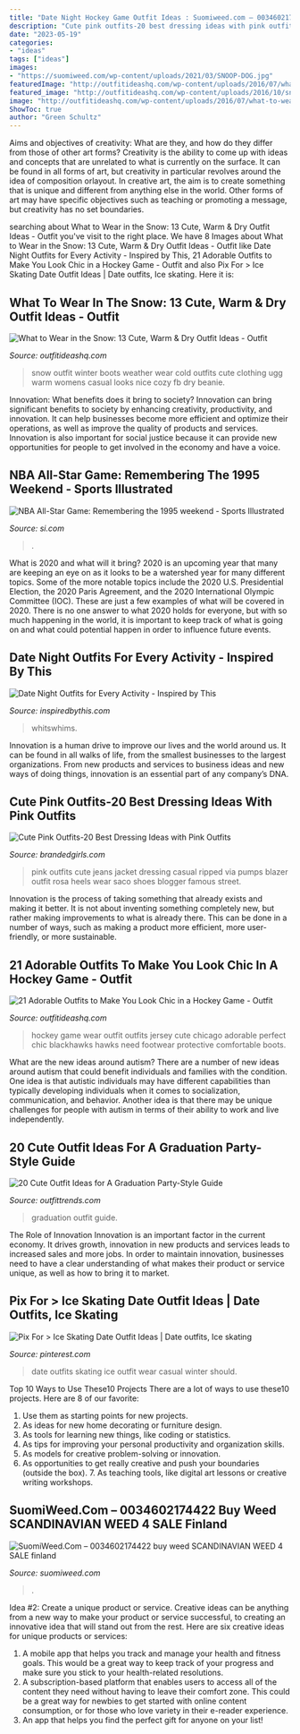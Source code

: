 ```yaml
---
title: "Date Night Hockey Game Outfit Ideas : Suomiweed.com – 0034602174422 Buy Weed Scandinavian Weed 4 Sale Finland"
description: "Cute pink outfits-20 best dressing ideas with pink outfits"
date: "2023-05-19"
categories:
- "ideas"
tags: ["ideas"]
images:
- "https://suomiweed.com/wp-content/uploads/2021/03/SNOOP-DOG.jpg"
featuredImage: "http://outfitideashq.com/wp-content/uploads/2016/07/what-to-wear-to-a-hockey-game-1-black-hawks.jpg"
featured_image: "http://outfitideashq.com/wp-content/uploads/2016/10/snow-outfit-with-ugg-boots.jpg"
image: "http://outfitideashq.com/wp-content/uploads/2016/07/what-to-wear-to-a-hockey-game-1-black-hawks.jpg"
ShowToc: true
author: "Green Schultz"
---
```



Aims and objectives of creativity: What are they, and how do they differ from those of other art forms?
Creativity is the ability to come up with ideas and concepts that are unrelated to what is currently on the surface. It can be found in all forms of art, but creativity in particular revolves around the idea of composition orlayout. In creative art, the aim is to create something that is unique and different from anything else in the world. Other forms of art may have specific objectives such as teaching or promoting a message, but creativity has no set boundaries.

	

		
searching about What to Wear in the Snow: 13 Cute, Warm &amp; Dry Outfit Ideas - Outfit you've visit to the right place. We have 8 Images about What to Wear in the Snow: 13 Cute, Warm &amp; Dry Outfit Ideas - Outfit like Date Night Outfits for Every Activity - Inspired by This, 21 Adorable Outfits to Make You Look Chic in a Hockey Game - Outfit and also Pix For &gt; Ice Skating Date Outfit Ideas | Date outfits, Ice skating. Here it is:
		
    
## What To Wear In The Snow: 13 Cute, Warm &amp; Dry Outfit Ideas - Outfit

<img loading=lazy src="http://outfitideashq.com/wp-content/uploads/2016/10/snow-outfit-with-ugg-boots.jpg" onerror="this.onerror=null;this.src='https://tse4.mm.bing.net/th?id=OIP.oDZkXYl2uFZpPfzMgFJTrQHaJe&amp;pid=15.1';" alt="What to Wear in the Snow: 13 Cute, Warm &amp; Dry Outfit Ideas - Outfit">

_Source: outfitideashq.com_

>snow outfit winter boots weather wear cold outfits cute clothing ugg warm womens casual looks nice cozy fb dry beanie. 

	

Innovation: What benefits does it bring to society?
Innovation can bring significant benefits to society by enhancing creativity, productivity, and innovation. It can help businesses become more efficient and optimize their operations, as well as improve the quality of products and services. Innovation is also important for social justice because it can provide new opportunities for people to get involved in the economy and have a voice.

    
## NBA All-Star Game: Remembering The 1995 Weekend - Sports Illustrated

<img loading=lazy src="https://www.si.com/.image/t_share/MTY4MTkzNjY5MTY1ODE5ODA1/1995-nba-all-star-game.jpg" onerror="this.onerror=null;this.src='https://tse1.mm.bing.net/th?id=OIP.8uMgsZvgBbdR4TfMivsH4wHaEK&amp;pid=15.1';" alt="NBA All-Star Game: Remembering the 1995 weekend - Sports Illustrated">

_Source: si.com_

>. 

	

What is 2020 and what will it bring?
2020 is an upcoming year that many are keeping an eye on as it looks to be a watershed year for many different topics. Some of the more notable topics include the 2020 U.S. Presidential Election, the 2020 Paris Agreement, and the 2020 International Olympic Committee (IOC). These are just a few examples of what will be covered in 2020. There is no one answer to what 2020 holds for everyone, but with so much happening in the world, it is important to keep track of what is going on and what could potential happen in order to influence future events.

    
## Date Night Outfits For Every Activity - Inspired By This

<img loading=lazy src="http://d259o9es2o749h.cloudfront.net/wp-content/uploads/2019/02/11143843/513.jpg" onerror="this.onerror=null;this.src='https://tse1.mm.bing.net/th?id=OIP.RuN9PojzkyRkOizSlWaSnwHaKH&amp;pid=15.1';" alt="Date Night Outfits for Every Activity - Inspired by This">

_Source: inspiredbythis.com_

>whitswhims. 

	

Innovation is a human drive to improve our lives and the world around us. It can be found in all walks of life, from the smallest businesses to the largest organizations. From new products and services to business ideas and new ways of doing things, innovation is an essential part of any company’s DNA.

    
## Cute Pink Outfits-20 Best Dressing Ideas With Pink Outfits

<img loading=lazy src="http://www.brandedgirls.com/wp-content/uploads/2015/07/Pink-Jacket-with-Ripped-Jeans.jpg" onerror="this.onerror=null;this.src='https://tse4.mm.bing.net/th?id=OIP.QmirowfjZ84NsUY3Ig5FwwHaLG&amp;pid=15.1';" alt="Cute Pink Outfits-20 Best Dressing Ideas with Pink Outfits">

_Source: brandedgirls.com_

>pink outfits cute jeans jacket dressing casual ripped via pumps blazer outfit rosa heels wear saco shoes blogger famous street. 

	

Innovation is the process of taking something that already exists and making it better. It is not about inventing something completely new, but rather making improvements to what is already there. This can be done in a number of ways, such as making a product more efficient, more user-friendly, or more sustainable.

    
## 21 Adorable Outfits To Make You Look Chic In A Hockey Game - Outfit

<img loading=lazy src="http://outfitideashq.com/wp-content/uploads/2016/07/what-to-wear-to-a-hockey-game-1-black-hawks.jpg" onerror="this.onerror=null;this.src='https://tse4.mm.bing.net/th?id=OIP.Q5PfkuDJaYeY0HYmwR5uhwHaLH&amp;pid=15.1';" alt="21 Adorable Outfits to Make You Look Chic in a Hockey Game - Outfit">

_Source: outfitideashq.com_

>hockey game wear outfit outfits jersey cute chicago adorable perfect chic blackhawks hawks need footwear protective comfortable boots. 

	

What are the new ideas around autism?
There are a number of new ideas around autism that could benefit individuals and families with the condition. One idea is that autistic individuals may have different capabilities than typically developing individuals when it comes to socialization, communication, and behavior. Another idea is that there may be unique challenges for people with autism in terms of their ability to work and live independently.

    
## 20 Cute Outfit Ideas For A Graduation Party-Style Guide

<img loading=lazy src="http://www.outfittrends.com/wp-content/uploads/2015/05/shoe5.jpg" onerror="this.onerror=null;this.src='https://tse2.mm.bing.net/th?id=OIP.S6jjW5uzB0E0B2z__FRmfAHaHa&amp;pid=15.1';" alt="20 Cute Outfit Ideas for A Graduation Party-Style Guide">

_Source: outfittrends.com_

>graduation outfit guide. 

	

The Role of Innovation
Innovation is an important factor in the current economy. It drives growth, innovation in new products and services leads to increased sales and more jobs. In order to maintain innovation, businesses need to have a clear understanding of what makes their product or service unique, as well as how to bring it to market.

    
## Pix For &gt; Ice Skating Date Outfit Ideas | Date Outfits, Ice Skating

<img loading=lazy src="https://i.pinimg.com/originals/88/c3/ca/88c3caf0787776c50840d21e19071546.jpg" onerror="this.onerror=null;this.src='https://tse3.mm.bing.net/th?id=OIP.WXj9Y0pOXcex339sN1cL_wHaJ4&amp;pid=15.1';" alt="Pix For &gt; Ice Skating Date Outfit Ideas | Date outfits, Ice skating">

_Source: pinterest.com_

>date outfits skating ice outfit wear casual winter should. 

	

Top 10 Ways to Use These10 Projects
There are a lot of ways to use these10 projects. Here are 8 of our favorite:
1. Use them as starting points for new projects.
2. As ideas for new home decorating or furniture design.
3. As tools for learning new things, like coding or statistics.
4. As tips for improving your personal productivity and organization skills.
5. As models for creative problem-solving or innovation.
6. As opportunities to get really creative and push your boundaries (outside the box).      7. As teaching tools, like digital art lessons or creative writing workshops. 
    
## SuomiWeed.Com – 0034602174422 Buy Weed SCANDINAVIAN WEED 4 SALE Finland

<img loading=lazy src="https://suomiweed.com/wp-content/uploads/2021/03/SNOOP-DOG.jpg" onerror="this.onerror=null;this.src='https://tse3.mm.bing.net/th?id=OIP.axqghW3HHwqPZwvN_VwtbgHaEK&amp;pid=15.1';" alt="SuomiWeed.Com – 0034602174422 buy weed SCANDINAVIAN WEED 4 SALE finland">

_Source: suomiweed.com_

>. 

	

Idea #2: Create a unique product or service.
Creative ideas can be anything from a new way to make your product or service successful, to creating an innovative idea that will stand out from the rest. Here are six creative ideas for unique products or services: 
1. A mobile app that helps you track and manage your health and fitness goals. This would be a great way to keep track of your progress and make sure you stick to your health-related resolutions. 
2. A subscription-based platform that enables users to access all of the content they need without having to leave their comfort zone. This could be a great way for newbies to get started with online content consumption, or for those who love variety in their e-reader experience. 
3. An app that helps you find the perfect gift for anyone on your list!

